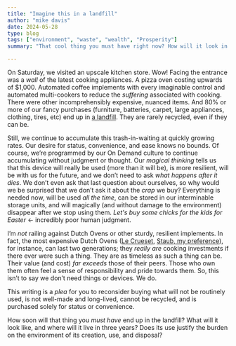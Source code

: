 ```yaml
---
title: "Imagine this in a landfill"
author: "mike davis"
date: 2024-05-28
type: blog
tags: ["environment", "waste", "wealth", "Prosperity"]
summary: "That cool thing you must have right now? How will it look in three years? Will you still be using it? Will it be in a landfill or yard sale?"

---
```


On Saturday, we visited an upscale kitchen store. Wow! Facing the entrance was a *wall* of the latest cooking appliances. A pizza oven costing upwards of $1,000. Automated coffee implements with every imaginable control and automated multi-cookers to reduce the *suffering* associated with cooking. There were other incomprehensibly expensive, nuanced items. And 80% or more of our fancy purchases (furniture, batteries, carpet, large appliances, clothing, tires, etc) end up in [a landfill](https://www.epa.gov/facts-and-figures-about-materials-waste-and-recycling/durable-goods-product-specific-data#SmallAppliances). They are rarely recycled, even if they can be. 

Still, we continue to accumulate this trash-in-waiting at quickly growing rates. Our desire for status, convenience, and ease knows no bounds. Of course, we’re programmed by our On Demand culture to continue accumulating without judgment or thought. Our *magical thinking* tells us that this device will really be used (more than it will be), is more resilient, will be with us for the future, and we don’t need to ask *what happens after it dies*. We don’t even ask that last question about ourselves, so why would we be surprised that we don’t ask it about the *crap* we buy? Everything is needed now, will be used *all the time*, can be stored in our interminable storage units, and will magically (and without damage to the environment) disappear after we stop using them. *Let's buy some chicks for the kids for Easter* <- incredibly poor human judgment. 

I’m *not* railing against Dutch Ovens or other sturdy, resilient implements. In fact, the most expensive Dutch Ovens ([Le Crueset](https://www.lecreuset.com/), [Staub, my preference](https://www.zwilling.com/us/staub/cast-iron/)), for instance, can last two generations; they *really are* cooking investments if there ever were such a thing. They are as timeless as such a thing can be. Their value (and cost) *far exceeds* those of their peers. Those who own them often feel a sense of responsibility and pride towards them. So, this isn’t to say we don’t need things or devices. We do. 

This writing is a *plea* for you to reconsider buying what will not be routinely used, is not well-made and long-lived, cannot be recycled, and is purchased solely for status or convenience. 

How soon will that thing you *must have* end up in the landfill? What will it look like, and where will it live in three years? Does its use justify the burden on the environment of its creation, use, and disposal? 
